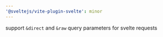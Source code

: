 ```yaml
---
'@sveltejs/vite-plugin-svelte': minor
---
```


support `&direct` and `&raw` query parameters for svelte requests
